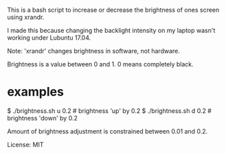This is a bash script to increase or decrease the brightness of ones screen using xrandr. 

I made this because changing the backlight intensity on my laptop wasn't working under Lubuntu 17.04.

Note: 'xrandr' changes brightness in software, not hardware.

Brightness is a value between 0 and 1. 0 means completely black.

# examples
$ ./brightness.sh u 0.2     # brightness 'up' by 0.2
$ ./brightness.sh d 0.2     # brightness 'down' by 0.2

Amount of brightness adjustment is constrained between 0.01 and 0.2.

License: MIT



